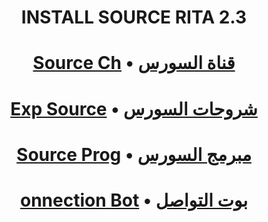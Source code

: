 # <p align="center" > INSTALL SOURCE RITA 2.3
# <p align="center" > [Source Ch](https://t.me/Rita_TeAm) • [قناة السورس](https://t.me/Rita_TeAm)
# <p align="center" > [Exp Source](https://t.me/Rita_update) • [شروحات السورس](https://t.me/Rita_update)
# <p align="center" > [Source Prog](https://t.me/X_6_Z) • [مبرمج السورس](https://t.me/X_6_Z)
# <p align="center" > [onnection Bot](https://t.me/LH1BOT) • [بوت التواصل](https://t.me/LH1BOT)
